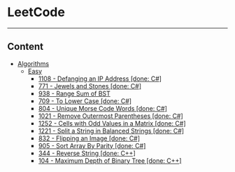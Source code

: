 # LeetCode

----

## Content

- [Algorithms](Algorithms)
  - [Easy](Easy)
    - [1108 - Defanging an IP Address [done: C#]](Algorithms/Easy/1108)
    - [771 - Jewels and Stones [done: C#]](Algorithms/Easy/771)
    - [938 - Range Sum of BST](Algorithms/Easy/938)
    - [709 - To Lower Case [done: C#]](Algorithms/Easy/709)
    - [804 - Unique Morse Code Words [done: C#]](Algorithms/Easy/804)
    - [1021 - Remove Outermost Parentheses [done: C#]](Algorithms/Easy/1021)
    - [1252 - Cells with Odd Values in a Matrix [done: C#]](Algorithms/Easy/1252)
    - [1221 - Split a String in Balanced Strings [done: C#]](Algorithms/Easy/1221)
    - [832 - Flipping an Image [done: C#]](Algorithms/Easy/832)
    - [905 - Sort Array By Parity [done: C#]](Algorithms/Easy/905)
    - [344 - Reverse String [done: C++]](Algorithms/Easy/344)
    - [104 - Maximum Depth of Binary Tree [done: C++]](Algorithms/Easy/104)
